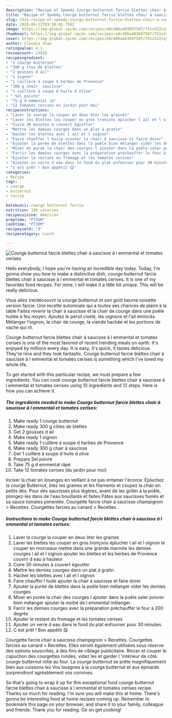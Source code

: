 ```yaml
---
description: "Recipe of Speedy Courge butternut farcie blettes chair à saucisse à l emmental et tomates cerises"
title: "Recipe of Speedy Courge butternut farcie blettes chair à saucisse à l emmental et tomates cerises"
slug: 3331-recipe-of-speedy-courge-butternut-farcie-blettes-chair-a-saucisse-a-l-emmental-et-tomates-cerises
date: 2020-09-22T03:50:03.758Z
image: https://img-global.cpcdn.com/recipes/e8c406a403697507/751x532cq70/courge-butternut-farcie-blettes-chair-a-saucisse-a-l-emmental-et-tomates-cerises-photo-principale-de-la-recette.jpg
thumbnail: https://img-global.cpcdn.com/recipes/e8c406a403697507/751x532cq70/courge-butternut-farcie-blettes-chair-a-saucisse-a-l-emmental-et-tomates-cerises-photo-principale-de-la-recette.jpg
cover: https://img-global.cpcdn.com/recipes/e8c406a403697507/751x532cq70/courge-butternut-farcie-blettes-chair-a-saucisse-a-l-emmental-et-tomates-cerises-photo-principale-de-la-recette.jpg
author: Claudia Shaw
ratingvalue: 4.1
reviewcount: 23910
recipeingredient:
- "1 courge butternut"
- "300 g ctes de blettes"
- "2 gousses d ail"
- "1 oignon"
- "1 cuillère à soupe d herbes de Provence"
- "300 g chair  saucisse"
- "1 cuillère à soupe d huile d olive"
- " Sel poivre"
- "75 g d emmental rp"
- "12 tomates cerises du jardin pour moi"
recipeinstructions:
- "Laver la courge la couper en deux ôter les graines"
- "Laver les blettes les couper en gros tronçons éplucher l ail et l oignon le couper en morceaux mettre dans une grande marmite les demies courges l ail et l oignon ajouter les blettes et les herbes de Provence couvrir d eau à hauteur"
- "Cuire 30 minutes à couvert égoutter"
- "Mettre les demies courges dans un plat à gratin"
- "Hacher les blettes avec l ail et l oignon"
- "Faire chauffer l huile ajouter la chair à saucisse et faire dorer"
- "Ajouter la purée de blettes dans la poêle bien mélanger vider les demies courges"
- "Mixer en purée la chair des courges l ajouter dans la poêle saler poivrer bien mélanger ajouter la moitié de l emmental mélanger"
- "Farcir les demies courges avec la préparation préchauffer le four à 200 degrés"
- "Ajouter le restant du fromage et les tomates cerises"
- "Ajouter un verre d eau dans le fond du plat enfourner pour 30 minutes"
- "C est prêt ! Bon appétit 😋"
categories:
- Recipe
tags:
- courge
- butternut
- farcie

katakunci: courge butternut farcie 
nutrition: 199 calories
recipecuisine: American
preptime: "PT35M"
cooktime: "PT30M"
recipeyield: "3"
recipecategory: Lunch

---
```



![Courge butternut farcie blettes chair à saucisse à l emmental et tomates cerises](https://img-global.cpcdn.com/recipes/e8c406a403697507/751x532cq70/courge-butternut-farcie-blettes-chair-a-saucisse-a-l-emmental-et-tomates-cerises-photo-principale-de-la-recette.jpg)

Hello everybody, I hope you're having an incredible day today. Today, I'm gonna show you how to make a distinctive dish, courge butternut farcie blettes chair à saucisse à l emmental et tomates cerises. It is one of my favorites food recipes. For mine, I will make it a little bit unique. This will be really delicious.

Vous allez (re)découvrir la courge butternut et son goût beurre noisette version farcie. Une recette automnale qui a toutes ses chances de plaire à la table Faites revenir la chair à saucisse et la chair de courge dans une poêle huilée à feu moyen. Ajoutez le persil ciselé, les oignons et l&#39;ail émincés. Mélanger l&#39;oignon, la chair de courge, la viande hachée et les portions de vache qui rit.

Courge butternut farcie blettes chair à saucisse à l emmental et tomates cerises is one of the most favored of recent trending meals on earth. It's enjoyed by millions every day. It is easy, it's quick, it tastes delicious. They're nice and they look fantastic. Courge butternut farcie blettes chair à saucisse à l emmental et tomates cerises is something which I've loved my whole life.


To get started with this particular recipe, we must prepare a few ingredients. You can cook courge butternut farcie blettes chair à saucisse à l emmental et tomates cerises using 10 ingredients and 12 steps. Here is how you can achieve it.

<!--inarticleads1-->

##### The ingredients needed to make Courge butternut farcie blettes chair à saucisse à l emmental et tomates cerises:

1. Make ready 1 courge butternut
1. Make ready 300 g côtes de blettes
1. Get 2 gousses d ail
1. Make ready 1 oignon
1. Make ready 1 cuillère à soupe d herbes de Provence
1. Make ready 300 g chair à saucisse
1. Get 1 cuillère à soupe d huile d olive
1. Prepare  Sel poivre
1. Take 75 g d emmental râpé
1. Take 12 tomates cerises (du jardin pour moi)


Inciser la chair en losanges en veillant à ne pas entamer l&#39;écorce. Épluchez la courge Butternut, ôtez les graines et les filaments et coupez la chair en petits dés. Pour des saucisses plus légères, avant de les griller à la poêle, plongez-les dans de l&#39;eau bouillante et faites Pâtes aux saucisses fumés et sa sauce tomates pimentée. Courgette farcie chair à saucisse champignon &gt; Recettes. Courgettes farcies au canard &gt; Recettes. 

<!--inarticleads2-->

##### Instructions to make Courge butternut farcie blettes chair à saucisse à l emmental et tomates cerises:

1. Laver la courge la couper en deux ôter les graines
1. Laver les blettes les couper en gros tronçons éplucher l ail et l oignon le couper en morceaux mettre dans une grande marmite les demies courges l ail et l oignon ajouter les blettes et les herbes de Provence couvrir d eau à hauteur
1. Cuire 30 minutes à couvert égoutter
1. Mettre les demies courges dans un plat à gratin
1. Hacher les blettes avec l ail et l oignon
1. Faire chauffer l huile ajouter la chair à saucisse et faire dorer
1. Ajouter la purée de blettes dans la poêle bien mélanger vider les demies courges
1. Mixer en purée la chair des courges l ajouter dans la poêle saler poivrer bien mélanger ajouter la moitié de l emmental mélanger
1. Farcir les demies courges avec la préparation préchauffer le four à 200 degrés
1. Ajouter le restant du fromage et les tomates cerises
1. Ajouter un verre d eau dans le fond du plat enfourner pour 30 minutes
1. C est prêt ! Bon appétit 😋


Courgette farcie chair à saucisse champignon &gt; Recettes. Courgettes farcies au canard &gt; Recettes. Elles seront également utilisées sous réserve des options souscrites, à des fins de ciblage publicitaire. Rincer et couper le capuchon des courgettes rondes, videz les et garder l &#39;intérieur de côté. courge butternut rôtie au four. La courge butternut se prête magnifiquement bien aux cuissons les Vos lasagnes à la courge butternut et aux épinards surprendront agréablement vos convives. 

So that's going to wrap it up for this exceptional food courge butternut farcie blettes chair à saucisse à l emmental et tomates cerises recipe. Thanks so much for reading. I'm sure you will make this at home. There's gonna be interesting food at home recipes coming up. Remember to bookmark this page on your browser, and share it to your family, colleague and friends. Thank you for reading. Go on get cooking!

